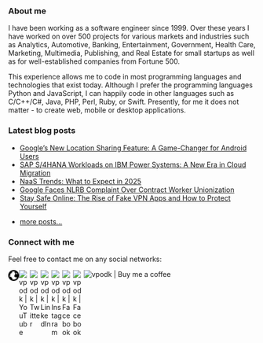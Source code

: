 ### About me

I have been working as a software engineer since 1999. Over these years I have worked on over 500 projects for various markets and industries such as Analytics, Automotive, Banking, Entertainment, Government, Health Care, Marketing, Multimedia, Publishing, and Real Estate for small startups as well as for well-established companies from Fortune 500.

This experience allows me to code in most programming languages and technologies that exist today. Although I prefer the programming languages Python and JavaScript, I can happily code in other languages such as C/C++/C#, Java, PHP, Perl, Ruby, or Swift. Presently, for me it does not matter - to create web, mobile or desktop applications.

### Latest blog posts

<!-- BLOG-POST-LIST:START -->
- [Google’s New Location Sharing Feature: A Game-Changer for Android Users](https://medium.com/majordigest/googles-new-location-sharing-feature-a-game-changer-for-android-users-22728b1bc8e8?source=rss-22947912adc0------2)
- [SAP S/4HANA Workloads on IBM Power Systems: A New Era in Cloud Migration](https://medium.com/majordigest/sap-s-4hana-workloads-on-ibm-power-systems-a-new-era-in-cloud-migration-a958dbb44992?source=rss-22947912adc0------2)
- [NaaS Trends: What to Expect in 2025](https://medium.com/majordigest/naas-trends-what-to-expect-in-2025-1a03b6795ec2?source=rss-22947912adc0------2)
- [Google Faces NLRB Complaint Over Contract Worker Unionization](https://medium.com/majordigest/google-faces-nlrb-complaint-over-contract-worker-unionization-3c45d94546e4?source=rss-22947912adc0------2)
- [Stay Safe Online: The Rise of Fake VPN Apps and How to Protect Yourself](https://medium.com/majordigest/stay-safe-online-the-rise-of-fake-vpn-apps-and-how-to-protect-yourself-0f8c00b6c8c0?source=rss-22947912adc0------2)
<!-- BLOG-POST-LIST:END -->
- [more posts...](https://medium.com/@vpodk)

### Connect with me
Feel free to contact me on any social networks:

[<img align="left" alt="vpodk.com" width="22px" src="https://raw.githubusercontent.com/iconic/open-iconic/master/svg/globe.svg" />][website]
[<img align="left" alt="vpodk | YouTube" width="22px" src="https://cdn.jsdelivr.net/npm/simple-icons@v3/icons/youtube.svg" />][youtube]
[<img align="left" alt="vpodk | Twitter" width="22px" src="https://cdn.jsdelivr.net/npm/simple-icons@v3/icons/twitter.svg" />][twitter]
[<img align="left" alt="vpodk | LinkedIn" width="22px" src="https://cdn.jsdelivr.net/npm/simple-icons@v3/icons/linkedin.svg" />][linkedin]
[<img align="left" alt="vpodk | Instagram" width="22px" src="https://cdn.jsdelivr.net/npm/simple-icons@v3/icons/instagram.svg" />][instagram]
[<img align="left" alt="vpodk | Facebook" width="22px" src="https://cdn.jsdelivr.net/npm/simple-icons@v3/icons/facebook.svg" />][facebook]
[<img align="left" alt="vpodk | Facebook" width="22px" src="https://cdn.jsdelivr.net/npm/simple-icons@v3/icons/medium.svg" />][medium]
[<img align="left" alt="vpodk | Buy me a coffee" height="24px" src="https://cdn.buymeacoffee.com/buttons/default-yellow.png" />][buymeacoffee]
<br>

<!-- Meta data -->
[website]: https://vpodk.com
[twitter]: https://twitter.com/vpodk
[youtube]: https://youtube.com/@vpodk
[instagram]: https://instagram.com/vpodk
[linkedin]: https://linkedin.com/in/vpodk
[facebook]: https://facebook.com/vpodk
[medium]: https://medium.com/@vpodk
[buymeacoffee]: https://www.buymeacoffee.com/vpodk
